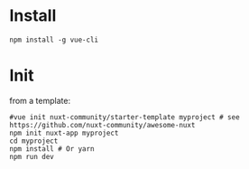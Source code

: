 # Install

    npm install -g vue-cli

# Init

from a template:

    #vue init nuxt-community/starter-template myproject # see https://github.com/nuxt-community/awesome-nuxt
    npm init nuxt-app myproject
    cd myproject
    npm install # Or yarn
    npm run dev



